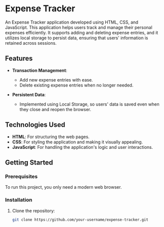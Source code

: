 # Expense Tracker

An Expense Tracker application developed using HTML, CSS, and JavaScript. This application helps users track and manage their personal expenses efficiently. It supports adding and deleting expense entries, and it utilizes local storage to persist data, ensuring that users' information is retained across sessions.

## Features

- **Transaction Management**: 
  - Add new expense entries with ease.
  - Delete existing expense entries when no longer needed.

- **Persistent Data**:
  - Implemented using Local Storage, so users' data is saved even when they close and reopen the browser.

## Technologies Used

- **HTML**: For structuring the web pages.
- **CSS**: For styling the application and making it visually appealing.
- **JavaScript**: For handling the application's logic and user interactions.

## Getting Started

### Prerequisites

To run this project, you only need a modern web browser.

### Installation

1. Clone the repository:
   ```bash
   git clone https://github.com/your-username/expense-tracker.git
